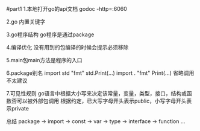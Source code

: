 #part1
1.本地打开go的api文档
godoc -http=:6060

2.go 内置关键字

3.go程序结构
go程序是通过package

4.编译优化
没有用到的包编译的时候会提示必须移除

5.main包main方法是程序的入口

6.package别名 
import std "fmt"
std.Print(...)
import . "fmt"
Print(...) 省略调用  不太建议

7.可见性规则
go语言中根据大小写来决定该常量，变量，类型，接口，结构或函数否可以被外部包调用
根据约定，已大写字母开头表示public，小写字母开头表示private

总结
package -> import -> const -> var -> type -> interface -> function ...
